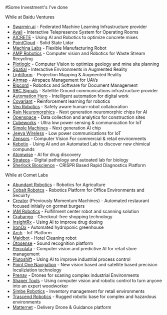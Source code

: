 #Some Investment's I've done


While at Baidu Ventures
* [Swarmin.ai](http://www.swarmin.ai) - Federated Machine Learning Infrastructure provider
* [Avail](http://www.avail.io) - Interactive Telepresence System for Operating Rooms
* [AICRETE](https://www.aicrete.com/) - Using AI and Robotics to optimize concrete mixes
* [PointCloud](http://www.point.cloud) - Solid State Lidar
* [Machina Labs](https://www.machinalabs.ai/) - Flexible Manufacturing Robot
* [AMP Robotics](http://www.amprobotics.com) - Computer vision and Robotics for Waste Stream Recycling
* [Plotlogic](https://www.plotlogic.com/) - Computer Vision to optimize geology and mine site planning
* [Spatial](https://spatial.io/) - Interactive Environments in Augmented Reality
* [Lightform](http://www.lightform.com) - Projection Mapping & Augmented Reality
* [Airmap](http://www.airmap.com) - Airspace Management for UAVs
* [Ripcord](http://www.ripcord.com) - Robotics and Software for Document Management
* [RBC Signals](http://rbcsignals.com) - Satellite Ground communications infrastructure provider 
* [Automation Hero](http://automationhero.ai) - Intelligent automation for digital work
* [Covariant](http://www.covariant.ai) - Reinforcement learning for robotics
* [Veo Robotics](http://www.veobot.com) - Safety aware human-robot collaboration
* [Rain Neuromorphics](http://rain-neuromorphics.com/) - Next generation neuromorphic chips for AI
* [Openspace](http://www.openspace.ai) - Data collection and analytics for construction sites
* [Cubeworks](http://www.cubeworks.us) - Ultra low power sensing & communication for IoT
* [Simple Machines](https://www.simplemachines.ai/) - Next generation AI chip
* [Jeeva Wireless](https://www.jeevawireless.com/) - Low power communications for IoT
* [Zensors](http://www.zensors.com) - Computer Vision For commercial & retail environments
* [Kebotix](http://www.kebotix.com) - Using AI and an Automated Lab to discover new chimical compunds
* [Atomwise](http://www.atomwise.com) - AI for drug discovery
* [Strateos](https://www.strateos.com/) - Digital pathology and autoated lab for biology
* [Sherlock Bioscience](http://www.sherlock.bio) - CRISPR Based Rapid Diagnostics Platform

While at Comet Labs
* [Abundant Robotics](http://www.abundantrobotics.com) - Robotics for Agriculture
* [Cobalt Robotcs](http://www.cobaltrobotics.com) - Robotics Platform for Office Environments and Secuirty
* [Creator](http://creator.rest) (Previously Momentum Machines) - Automated restaurant focused initially on gormet burgers
* [IAM Robotics](http://www.iamrobotics.com) - Fulfillment center robot and scanning solution
* [Grabango](http://www.grabango.com) - Checkout-free shopping technology
* [InsightRx](http://www.insight-rx.com) - Using AI to improve drug dosing
* [IronOx](http://www.ironox.com) - Automated hydroponic greenhouse
* [Arch](http://www.archsys.io) - IoT Platform
* [Maidbot](http://www.maidbot.co) - Hotel Cleaning robot
* [Otosense](http://www.otosense.com) - Sound recognition platform
* [Percolata](http://www.percolata.com) - Computer vision and predictive AI for retail store management 
* [Plutoshift](http://www.plutoshift.com) - Using AI to improve industrial process control
* [Point One Navigation](http://www.pointonenav.com) - New vision based and satellite based precision localiziation technology
* [Prenav](http://www.prenav.com) - Drones for scaning complex industrial Environments
* [Shaper Tools](http://www.shapertools.com) - Using computer vision and robotic control to turn anyone into an expert woodworker
* [Simbe Robotics](http://www.simberobotics.com) - Inventory management for retail environments
* [Trascend Robotics](http://www.transcendrobotics.com) - Rugged robotic base for complex and hazardous environments
* [Matternet](http://www.mttr.net) - Delivery Drone & Guidance platform
